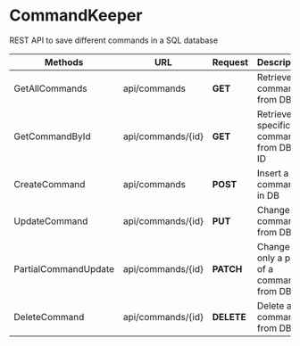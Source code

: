 # CommandKeeper

REST API to save different commands in a SQL database


|Methods               |URL               |Request    |Description                                      |
|----------------------|------------------|-----------|-------------------------------------------------|
|GetAllCommands        |api/commands      |**GET**    |Retrieve all commands from DB
|GetCommandById        |api/commands/{id} |**GET**    |Retrieve a specific command from DB by ID
|CreateCommand         |api/commands      |**POST**   |Insert a command in DB
|UpdateCommand         |api/commands/{id} |**PUT**    |Change a command from DB
|PartialCommandUpdate  |api/commands/{id} |**PATCH**  |Change only a part of a command from DB
|DeleteCommand         |api/commands/{id} |**DELETE** |Delete a command from DB
